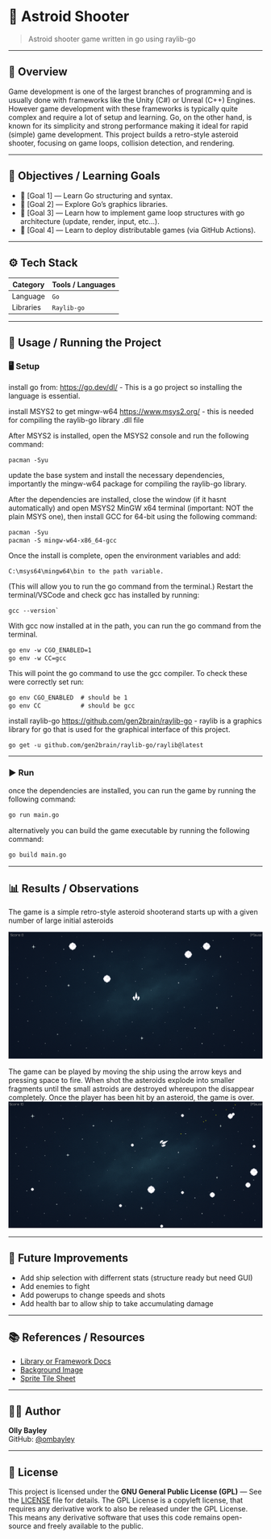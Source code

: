 # 📘 Astroid Shooter

> Astroid shooter game written in go using raylib-go 

---

## 🧩 Overview

Game development is one of the largest branches of programming and is usually done with frameworks like the Unity (C#) or Unreal (C++) Engines. However game development with these frameworks is typically quite complex and require a lot of setup and learning. Go, on the other hand, is known for its simplicity and strong performance making it ideal for rapid (simple) game development. This project builds a retro-style asteroid shooter, focusing on game loops, collision detection, and rendering.

---

## 🎯 Objectives / Learning Goals

- 🔹 [Goal 1] — Learn Go structuring and syntax. 
- 🔹 [Goal 2] — Explore Go’s graphics libraries.  
- 🔹 [Goal 3] — Learn how to implement game loop structures with go architecture (update, render, input, etc...).
- 🔹 [Goal 4] — Learn to deploy distributable games (via GitHub Actions).

---

## ⚙️ Tech Stack

| Category | Tools / Languages |
|-----------|------------------|
| Language | `Go` |
| Libraries | `Raylib-go`|

---

## 🧪 Usage / Running the Project

### 🖥️ Setup

install go from: https://go.dev/dl/ - This is a go project so installing the language is essential.

install MSYS2 to get mingw-w64 https://www.msys2.org/ - this is needed for compiling the raylib-go library .dll file

After MSYS2 is installed, open the MSYS2 console and run the following command:

```nginx
pacman -Syu
```

update the base system and install the necessary dependencies, importantly the mingw-w64 package for compiling the raylib-go library.

After the dependencies are installed, close the window (if it hasnt automatically) and open  MSYS2 MinGW x64 terminal (important: NOT the plain MSYS one), then install GCC for 64-bit using the following command:

```nginx
pacman -Syu
pacman -S mingw-w64-x86_64-gcc
```

Once the install is complete, open the environment variables and add: 
```
C:\msys64\mingw64\bin to the path variable. 
```
(This will allow you to run the go command from the terminal.)
Restart the terminal/VSCode and check gcc has installed by running:
```
gcc --version`
```

With gcc now installed at in the path, you can run the go command from the terminal.

```
go env -w CGO_ENABLED=1
go env -w CC=gcc
```

This will point the go command to use the gcc compiler.
To check these were correctly set run:
```
go env CGO_ENABLED  # should be 1
go env CC           # should be gcc
```

install raylib-go https://github.com/gen2brain/raylib-go - raylib is a graphics library for go that is used for the graphical interface of this project.
```
go get -u github.com/gen2brain/raylib-go/raylib@latest
```


---

### ▶️ Run

once the dependencies are installed, you can run the game by running the following command:

```bash
go run main.go
```

alternatively you can build the game executable by running the following command:

```bash
go build main.go
```

---

## 📊 Results / Observations

The game is a simple retro-style asteroid shooterand starts up with a given number of large initial asteroids

![](resources/startup.png) 


The game can be played by moving the ship using the arrow keys and pressing space to fire. When shot the asteroids explode into smaller fragments until the small astroids are destroyed whereupon the disappear completely. Once the player has been hit by an asteroid, the game is over.
![](resources/in_action.png) 

---

## 🔮 Future Improvements

- Add ship selection with differrent stats (structure ready but need GUI)
- Add enemies to fight
- Add powerups to change speeds and shots
- Add health bar to allow ship to take accumulating damage

---

## 📚 References / Resources

- [Library or Framework Docs](https://github.com/gen2brain/raylib-go)
- [Background Image](https://github.com/timlittle/blog-code/blob/main/go-asteroids/resources/space_background.png)
- [Sprite Tile Sheet](https://github.com/timlittle/blog-code/blob/main/go-asteroids/resources/tilesheet.png)

---

## 🧑‍💻 Author

**Olly Bayley**  
GitHub: [@ombayley](https://github.com/ombayley)  

---

## 🪪 License

This project is licensed under the **GNU General Public License (GPL)** — See the [LICENSE](LICENSE) file for details.
The GPL License is a copyleft license, that requires any derivative work to also be released under the GPL License.
This means any derivative software that uses this code remains open-source and freely available to the public.


